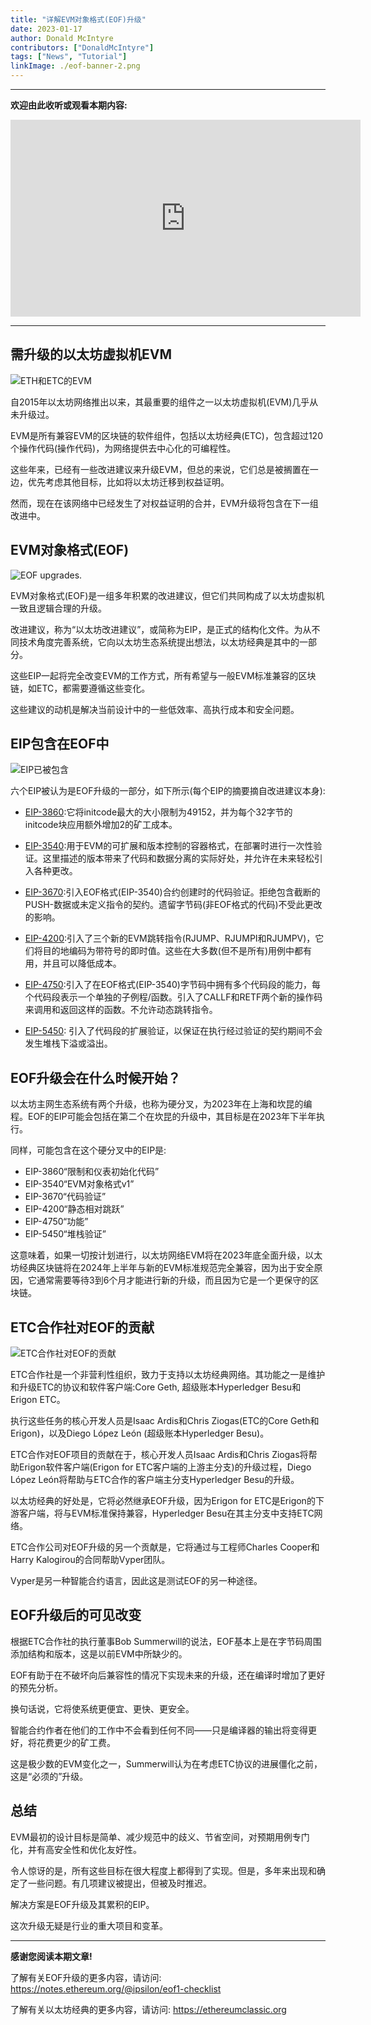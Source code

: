 ```yaml
---
title: "详解EVM对象格式(EOF)升级"
date: 2023-01-17
author: Donald McIntyre
contributors: ["DonaldMcIntyre"]
tags: ["News", "Tutorial"]
linkImage: ./eof-banner-2.png
---
```


---
**欢迎由此收听或观看本期内容:**

<iframe width="560" height="315" src="https://www.youtube.com/embed/L3--VZDjRkY" title="YouTube video player" frameborder="0" allow="accelerometer; autoplay; clipboard-write; encrypted-media; gyroscope; picture-in-picture; web-share" allowfullscreen></iframe>

---

## 需升级的以太坊虚拟机EVM

![ETH和ETC的EVM](./eof-evm-2.png)

自2015年以太坊网络推出以来，其最重要的组件之一以太坊虚拟机(EVM)几乎从未升级过。

EVM是所有兼容EVM的区块链的软件组件，包括以太坊经典(ETC)，包含超过120个操作代码(操作代码)，为网络提供去中心化的可编程性。

这些年来，已经有一些改进建议来升级EVM，但总的来说，它们总是被搁置在一边，优先考虑其他目标，比如将以太坊迁移到权益证明。

然而，现在在该网络中已经发生了对权益证明的合并，EVM升级将包含在下一组改进中。

## EVM对象格式(EOF)

![EOF upgrades.](./eof-eof-2.png)

EVM对象格式(EOF)是一组多年积累的改进建议，但它们共同构成了以太坊虚拟机一致且逻辑合理的升级。

改进建议，称为“以太坊改进建议”，或简称为EIP，是正式的结构化文件。为从不同技术角度完善系统，它向以太坊生态系统提出想法，以太坊经典是其中的一部分。

这些EIP一起将完全改变EVM的工作方式，所有希望与一般EVM标准兼容的区块链，如ETC，都需要遵循这些变化。

这些建议的动机是解决当前设计中的一些低效率、高执行成本和安全问题。

## EIP包含在EOF中

![EIP已被包含](./eof-eips-2.png)

六个EIP被认为是EOF升级的一部分，如下所示(每个EIP的摘要摘自改进建议本身):

- [EIP-3860](https://eips.ethereum.org/EIPS/eip-3860):它将initcode最大的大小限制为49152，并为每个32字节的initcode块应用额外增加2的矿工成本。

- [EIP-3540](https://eips.ethereum.org/EIPS/eip-3540):用于EVM的可扩展和版本控制的容器格式，在部署时进行一次性验证。这里描述的版本带来了代码和数据分离的实际好处，并允许在未来轻松引入各种更改。

- [EIP-3670](https://eips.ethereum.org/EIPS/eip-3670):引入EOF格式(EIP-3540)合约创建时的代码验证。拒绝包含截断的PUSH-数据或未定义指令的契约。遗留字节码(非EOF格式的代码)不受此更改的影响。

- [EIP-4200](https://eips.ethereum.org/EIPS/eip-4200):引入了三个新的EVM跳转指令(RJUMP、RJUMPI和RJUMPV)，它们将目的地编码为带符号的即时值。这些在大多数(但不是所有)用例中都有用，并且可以降低成本。

- [EIP-4750](https://eips.ethereum.org/EIPS/eip-4750):引入了在EOF格式(EIP-3540)字节码中拥有多个代码段的能力，每个代码段表示一个单独的子例程/函数。引入了CALLF和RETF两个新的操作码来调用和返回这样的函数。不允许动态跳转指令。

- [EIP-5450](https://eips.ethereum.org/EIPS/eip-5450): 引入了代码段的扩展验证，以保证在执行经过验证的契约期间不会发生堆栈下溢或溢出。

## EOF升级会在什么时候开始？

以太坊主网生态系统有两个升级，也称为硬分叉，为2023年在上海和坎昆的编程。EOF的EIP可能会包括在第二个在坎昆的升级中，其目标是在2023年下半年执行。

同样，可能包含在这个硬分叉中的EIP是:

- EIP-3860“限制和仪表初始化代码”
- EIP-3540“EVM对象格式v1”
- EIP-3670“代码验证”
- EIP-4200“静态相对跳跃”
- EIP-4750“功能”
- EIP-5450“堆栈验证”

这意味着，如果一切按计划进行，以太坊网络EVM将在2023年底全面升级，以太坊经典区块链将在2024年上半年与新的EVM标准规范完全兼容，因为出于安全原因，它通常需要等待3到6个月才能进行新的升级，而且因为它是一个更保守的区块链。

## ETC合作社对EOF的贡献

![ETC合作社对EOF的贡献](./eof-etc-coop-2.png)

ETC合作社是一个非营利性组织，致力于支持以太坊经典网络。其功能之一是维护和升级ETC的协议和软件客户端:Core Geth, 超级账本Hyperledger Besu和Erigon ETC。

执行这些任务的核心开发人员是Isaac Ardis和Chris Ziogas(ETC的Core Geth和Erigon)，以及Diego López León (超级账本Hyperledger Besu)。

ETC合作对EOF项目的贡献在于，核心开发人员Isaac Ardis和Chris Ziogas将帮助Erigon软件客户端(Erigon for ETC客户端的上游主分支)的升级过程，Diego López León将帮助与ETC合作的客户端主分支Hyperledger Besu的升级。

以太坊经典的好处是，它将必然继承EOF升级，因为Erigon for ETC是Erigon的下游客户端，将与EVM标准保持兼容，Hyperledger Besu在其主分支中支持ETC网络。

ETC合作公司对EOF升级的另一个贡献是，它将通过与工程师Charles Cooper和Harry Kalogirou的合同帮助Vyper团队。

Vyper是另一种智能合约语言，因此这是测试EOF的另一种途径。

## EOF升级后的可见改变

根据ETC合作社的执行董事Bob Summerwill的说法，EOF基本上是在字节码周围添加结构和版本，这是以前EVM中所缺少的。

EOF有助于在不破坏向后兼容性的情况下实现未来的升级，还在编译时增加了更好的预先分析。

换句话说，它将使系统更便宜、更快、更安全。

智能合约作者在他们的工作中不会看到任何不同——只是编译器的输出将变得更好，将花费更少的矿工费。

这是极少数的EVM变化之一，Summerwill认为在考虑ETC协议的进展僵化之前，这是“必须的”升级。

## 总结

EVM最初的设计目标是简单、减少规范中的歧义、节省空间，对预期用例专门化，并有高安全性和优化友好性。

令人惊讶的是，所有这些目标在很大程度上都得到了实现。但是，多年来出现和确定了一些问题。有几项建议被提出，但被及时推迟。

解决方案是EOF升级及其累积的EIP。

这次升级无疑是行业的重大项目和变革。

---

**感谢您阅读本期文章!**

了解有关EOF升级的更多内容，请访问: https://notes.ethereum.org/@ipsilon/eof1-checklist

了解有关以太坊经典的更多内容，请访问: https://ethereumclassic.org
